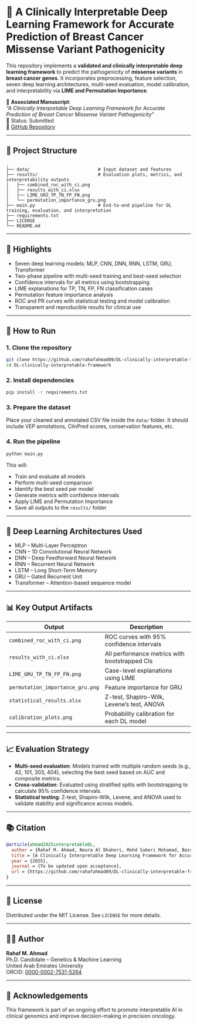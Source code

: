 # 🧬 A Clinically Interpretable Deep Learning Framework for Accurate Prediction of Breast Cancer Missense Variant Pathogenicity

This repository implements a **validated and clinically interpretable deep learning framework** to predict the pathogenicity of **missense variants** in **breast cancer genes**. It incorporates preprocessing, feature selection, seven deep learning architectures, multi-seed evaluation, model calibration, and interpretability via **LIME and Permutation Importance**.

📝 **Associated Manuscript**:  
*“A Clinically Interpretable Deep Learning Framework for Accurate Prediction of Breast Cancer Missense Variant Pathogenicity”*  
📄 Status: Submitted  
📎 [GitHub Repository](https://github.com/rahafahmad89/DL-clinically-interpretable-framework)

---

## 📂 Project Structure

```
.
├── data/                          # Input dataset and features
├── results/                       # Evaluation plots, metrics, and interpretability outputs
│   ├── combined_roc_with_ci.png
│   ├── results_with_ci.xlsx
│   ├── LIME_GRU_TP_TN_FP_FN.png
│   └── permutation_importance_gru.png
├── main.py                        # End-to-end pipeline for DL training, evaluation, and interpretation
├── requirements.txt
├── LICENSE
└── README.md
```

---

## 📌 Highlights

- Seven deep learning models: MLP, CNN, DNN, RNN, LSTM, GRU, Transformer
- Two-phase pipeline with multi-seed training and best-seed selection
- Confidence intervals for all metrics using bootstrapping
- LIME explanations for TP, TN, FP, FN classification cases
- Permutation feature importance analysis
- ROC and PR curves with statistical testing and model calibration
- Transparent and reproducible results for clinical use

---

## 🚀 How to Run

### 1. Clone the repository
```bash
git clone https://github.com/rahafahmad89/DL-clinically-interpretable-framework.git
cd DL-clinically-interpretable-framework
```

### 2. Install dependencies
```bash
pip install -r requirements.txt
```

### 3. Prepare the dataset
Place your cleaned and annotated CSV file inside the `data/` folder. It should include VEP annotations, ClinPred scores, conservation features, etc.

### 4. Run the pipeline
```bash
python main.py
```

This will:
- Train and evaluate all models
- Perform multi-seed comparison
- Identify the best seed per model
- Generate metrics with confidence intervals
- Apply LIME and Permutation Importance
- Save all outputs to the `results/` folder

---

## 🧠 Deep Learning Architectures Used

- MLP – Multi-Layer Perceptron  
- CNN – 1D Convolutional Neural Network  
- DNN – Deep Feedforward Neural Network  
- RNN – Recurrent Neural Network  
- LSTM – Long Short-Term Memory  
- GRU – Gated Recurrent Unit  
- Transformer – Attention-based sequence model  

---

## 📊 Key Output Artifacts

| Output                             | Description                                        |
|------------------------------------|----------------------------------------------------|
| `combined_roc_with_ci.png`         | ROC curves with 95% confidence intervals          |
| `results_with_ci.xlsx`             | All performance metrics with bootstrapped CIs     |
| `LIME_GRU_TP_TN_FP_FN.png`         | Case-level explanations using LIME                |
| `permutation_importance_gru.png`   | Feature importance for GRU                        |
| `statistical_results.xlsx`         | Z-test, Shapiro-Wilk, Levene’s test, ANOVA        |
| `calibration_plots.png`            | Probability calibration for each DL model         |

---

## 📈 Evaluation Strategy

- **Multi-seed evaluation**: Models trained with multiple random seeds (e.g., 42, 101, 303, 404), selecting the best seed based on AUC and composite metrics.
- **Cross-validation**: Evaluated using stratified splits with bootstrapping to calculate 95% confidence intervals.
- **Statistical testing**: Z-test, Shapiro-Wilk, Levene, and ANOVA used to validate stability and significance across models.

---

## 📚 Citation

```bibtex
@article{ahmad2025interpretableDL,
  author = {Rahaf M. Ahmad, Noura Al Dhaheri, Mohd Saberi Mohamad, Bassam R. Ali*},
  title = {A Clinically Interpretable Deep Learning Framework for Accurate Prediction of Breast Cancer Missense Variant Pathogenicity},
  year = {2025},
  journal = {To be updated upon acceptance},
  url = {https://github.com/rahafahmad89/DL-clinically-interpretable-framework}
}
```

---

## 🔐 License

Distributed under the MIT License. See `LICENSE` for more details.

---

## 👩‍💻 Author

**Rahaf M. Ahmad**  
Ph.D. Candidate – Genetics & Machine Learning  
United Arab Emirates University  
ORCID: [0000-0002-7531-5264](https://orcid.org/0000-0002-7531-5264)

---

## 🤝 Acknowledgements

This framework is part of an ongoing effort to promote interpretable AI in clinical genomics and improve decision-making in precision oncology.

